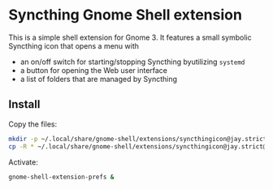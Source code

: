 # Syncthing Gnome Shell extension

This is a simple shell extension for Gnome 3.
It features a small symbolic Syncthing icon that opens a menu with
- an on/off switch for starting/stopping Syncthing byutilizing `systemd`
- a button for opening the Web user interface
- a list of folders that are managed by Syncthing

## Install
Copy the files:
```sh
mkdir -p ~/.local/share/gnome-shell/extensions/syncthingicon@jay.strict@posteo.de
cp -R * ~/.local/share/gnome-shell/extensions/syncthingicon@jay.strict@posteo.de/
```

Activate:
```sh
gnome-shell-extension-prefs &
```
